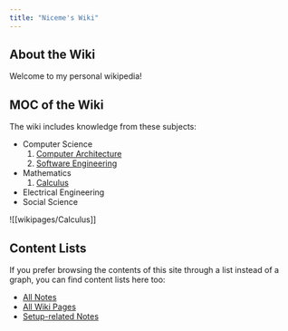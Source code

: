 ```yaml
---
title: "Niceme's Wiki"
---
```


## About the Wiki

Welcome to my personal wikipedia!

## MOC of the Wiki
The wiki includes knowledge from these subjects:
- Computer Science
	1. [Computer Architecture](wikipages/Computer%20Architecture.md)
	2. [Software Engineering](wikipages/Software%20Engineering.md)
- Mathematics
	1. [Calculus](wikipages/Calculus.md)
- Electrical Engineering
- Social Science

![[wikipages/Calculus]]

## Content Lists
If you prefer browsing the contents of this site through a list instead of a graph, you can find content lists here too:

- [All Notes](/notes)
- [All Wiki Pages](/wikipages)
- [Setup-related Notes](/tags/setup)

